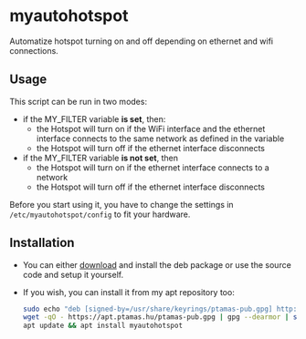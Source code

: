 # myautohotspot
Automatize hotspot turning on and off depending on ethernet and wifi connections.

## Usage

This script can be run in two modes:

- if the MY_FILTER variable **is set**, then:
  - the Hotspot will turn on if the WiFi interface and the ethernet interface connects to the same network as defined in the variable
  - the Hotspot will turn off if the ethernet interface disconnects
- if the MY_FILTER variable **is not set**, then
  - the Hotspot will turn on if the ethernet interface connects to a network
  - the Hotspot will turn off if the ethernet interface disconnects

Before you start using it, you have to change the settings in `/etc/myautohotspot/config` to fit your hardware.

## Installation
- You can either [download](https://github.com/tamas646/myautohotspot/raw/main/myautohotspot_1.1.1_all.deb) and install the deb package or use the source code and setup it yourself.

- If you wish, you can install it from my apt repository too:

  ```sh
  sudo echo "deb [signed-by=/usr/share/keyrings/ptamas-pub.gpg] http://apt.ptamas.hu/main/ ./" > /etc/apt/sources.list.d/apt.ptamas.list
  wget -qO - https://apt.ptamas.hu/ptamas-pub.gpg | gpg --dearmor | sudo tee /usr/share/keyrings/ptamas-pub.gpg > /dev/null
  apt update && apt install myautohotspot
  ```
